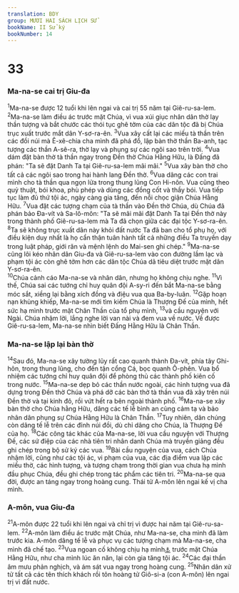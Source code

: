 ```yaml
---
translation: BDY
group: MƯƠI HAI SÁCH LỊCH SỬ
bookName: II Sử ký 
bookNumber: 14
---
```


<div class="title"><h1>33</h1><h3>Ma-na-se cai trị Giu-đa</h3></div>
<span class="verse 2su_33_1"><sup>1</sup>Ma-na-se được 12 tuổi khi lên ngai và cai trị 55 năm tại Giê-ru-sa-lem. </span>
<span class="verse 2su_33_2"><sup>2</sup>Ma-na-se làm điều ác trước mặt Chúa, vì vua xúi giục nhân dân thờ lạy thần tượng và bắt chước các thói tục ghê tởm của các dân tộc đã bị Chúa trục xuất trước mắt dân Y-sơ-ra-ên. </span>
<span class="verse 2su_33_3"><sup>3</sup>Vua xây cất lại các miếu tà thần trên các đồi núi mà Ê-xê-chia cha mình đã phá đổ, lập bàn thờ thần Ba-anh, tạc tượng các thần A-sê-ra, thờ lạy và phụng sự các ngôi sao trên trời. </span>
<span class="verse 2su_33_4"><sup>4</sup>Vua dám đặt bàn thờ tà thần ngay trong Đền thờ Chúa Hằng Hữu, là Đấng đã phán: &#34;Ta sẽ đặt Danh Ta tại Giê-ru-sa-lem mãi mãi.&#34; </span>
<span class="verse 2su_33_5"><sup>5</sup>Vua xây bàn thờ cho tất cả các ngôi sao trong hai hành lang Đền thờ. </span>
<span class="verse 2su_33_6"><sup>6</sup>Vua dâng các con trai mình cho tà thần qua ngọn lửa trong thung lũng Con Hi-nôn. Vua cũng theo quỷ thuật, bói khoa, phù phép và dùng các đồng cốt và thầy bói. Vua tiếp tục làm đủ thứ tội ác, ngày càng gia tăng, đến nỗi chọc giận Chúa Hằng Hữu. </span>
<span class="verse 2su_33_7"><sup>7</sup>Vua đặt các tượng chạm của tà thần vào Đền thờ Chúa, dù Chúa đã phán bảo Đa-vít và Sa-lô-môn: &#34;Ta sẽ mãi mãi đặt Danh Ta tại Đền thờ này trong thành phố Giê-ru-sa-lem mà Ta đã chọn giữa các đại tộc Y-sơ-ra-ên. </span>
<span class="verse 2su_33_8"><sup>8</sup>Ta sẽ không trục xuất dân này khỏi đất nước Ta đã ban cho tổ phụ họ, với điều kiện duy nhất là họ cẩn thận tuân hành tất cả những điều Ta truyền dạy trong luật pháp, giới răn và mệnh lệnh do Mai-sen ghi chép.&#34; </span>
<span class="verse 2su_33_9"><sup>9</sup>Ma-na-se cũng lôi kéo nhân dân Giu-đa và Giê-ru-sa-lem vào con đường lầm lạc và phạm tội ác còn ghê tởm hơn các dân tộc Chúa dã tiêu diệt trước mặt dân Y-sơ-ra-ên.<br/></span>
<span class="verse 2su_33_10"><sup>10</sup>Chúa cảnh cáo Ma-na-se và nhân dân, nhưng họ không chịu nghe. </span>
<span class="verse 2su_33_11"><sup>11</sup>Vì thế, Chúa sai các tướng chỉ huy quân đội A-sy-ri đến bắt Ma-na-se bằng móc sắt, xiềng lại bằng xích đồng và điệu vua qua Ba-by-luân. </span>
<span class="verse 2su_33_12"><sup>12</sup>Gặp hoạn nạn khủng khiếp, Ma-na-se mới tìm kiếm Chúa là Thượng Đế của mình, hết sức hạ mình trước mặt Chân Thần của tổ phụ mình, </span>
<span class="verse 2su_33_13"><sup>13</sup>và cầu nguyện với Ngài. Chúa nhậm lời, lắng nghe lời van nài và đem vua về nước. Về được Giê-ru-sa-lem, Ma-na-se nhìn biết Đấng Hằng Hữu là Chân Thần.</span>
<div class="title"><h3>Ma-na-se lập lại bàn thờ</h3></div>
<span class="verse 2su_33_14"><sup>14</sup>Sau đó, Ma-na-se xây tường lũy rất cao quanh thành Đa-vít, phía tây Ghi-hôn, trong thung lũng, cho đến tận cổng Cá, bọc quanh Ô-phên. Vua bổ nhiệm các tướng chỉ huy quân đội để phòng thủ các thành phố kiên cố trong nước. </span>
<span class="verse 2su_33_15"><sup>15</sup>Ma-na-se dẹp bỏ các thần nước ngoài, các hình tượng vua đã dựng trong Đền thờ Chúa và phá dỡ các bàn thờ tà thần vua đã xây trên núi Đền thờ và tại kinh đô, rồi vứt hết ra bên ngoài thành phố. </span>
<span class="verse 2su_33_16"><sup>16</sup>Ma-na-se xây bàn thờ cho Chúa hằng Hữu, dâng các tế lễ bình an cùng cảm tạ và bảo nhân dân phụng sự Chúa Hằng Hữu là Chân Thần. </span>
<span class="verse 2su_33_17"><sup>17</sup>Tuy nhiên, dân chúng còn dâng tế lễ trên các đỉnh núi đồi, dù chỉ dâng cho Chúa, là Thượng Đế của họ. </span>
<span class="verse 2su_33_18"><sup>18</sup>Các công tác khác của Ma-na-se, lời vua cầu nguyện với Thượng Đế, các sứ điệp của các nhà tiên tri nhân danh Chúa mà truyền giảng đều ghi chép trong bộ sử ký các vua. </span>
<span class="verse 2su_33_19"><sup>19</sup>Bài cầu nguyện của vua, cách Chúa nhậm lời, cũng như các tội ác, vi phạm của vua, các địa điểm vua lập các miếu thờ, các hình tượng, và tượng chạm trong thời gian vua chưa hạ mình đầu phục Chúa, đều ghi chép trong tác phẩm các tiên tri. </span>
<span class="verse 2su_33_20"><sup>20</sup>Ma-na-se qua đời, được an táng ngay trong hoàng cung. Thái tử A-môn lên ngai kế vị cha mình.</span>
<div class="title"><h3>A-môn, vua Giu-đa</h3></div>
<span class="verse 2su_33_21"><sup>21</sup>A-môn được 22 tuổi khi lên ngai và chỉ trị vì được hai năm tại Giê-ru-sa-lem. </span>
<span class="verse 2su_33_22"><sup>22</sup>A-môn làm điều ác trước mặt Chúa, như Ma-na-se, cha mình đã làm trước kia. A-môn dâng tế lễ và phục vụ các tượng chạm mà Ma-na-se, cha mình đã chế tạo. </span>
<span class="verse 2su_33_23"><sup>23</sup>Vua ngoan cố không chịu hạ mình<a href="#" data-toggle="tooltip" data-placement="bottom" title="Nt cúi đầu">⚓</a> trước mặt Chúa Hằng Hữu, như cha mình lúc ăn năn, lại còn gia tăng tội ác. </span>
<span class="verse 2su_33_24"><sup>24</sup>Các đại thần âm mưu phản nghịch, và ám sát vua ngay trong hoàng cung. </span>
<span class="verse 2su_33_25"><sup>25</sup>Nhân dân xử tử tất cả các tên thích khách rồi tôn hoàng tử Giô-si-a (con A-môn) lên ngai trị vì đất nước.</span>
